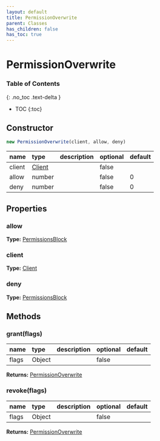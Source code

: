 ```yaml
---
layout: default
title: PermissionOverwrite
parent: Classes
has_children: false
has_toc: true
---
```


# PermissionOverwrite
### Table of Contents
{: .no_toc .text-delta }

- TOC
{:toc}
## Constructor
```js
new PermissionOverwrite(client, allow, deny)
```
| name | type | description | optional | default |
|:-----|:-----|:------------|:---------|:--------|
| client | [Client](classes/Client) |  | false |  |
| allow | number |  | false | 0 |
| deny | number |  | false | 0 |

## Properties
### allow
**Type:** [PermissionsBlock](classes/PermissionsBlock)

### client
**Type:** [Client](classes/Client)

### deny
**Type:** [PermissionsBlock](classes/PermissionsBlock)

## Methods
### grant(flags)
| name | type | description | optional | default |
|:-----|:-----|:------------|:---------|:--------|
| flags | Object |  | false |  |

**Returns:** [PermissionOverwrite](classes/PermissionOverwrite)

### revoke(flags)
| name | type | description | optional | default |
|:-----|:-----|:------------|:---------|:--------|
| flags | Object |  | false |  |

**Returns:** [PermissionOverwrite](classes/PermissionOverwrite)

